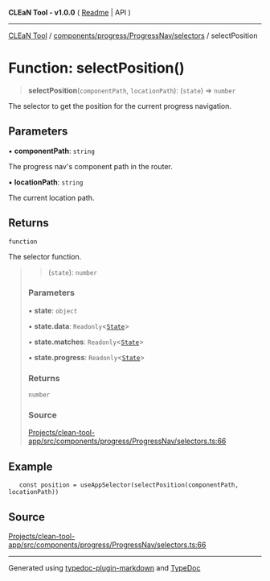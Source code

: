 **CLEaN Tool - v1.0.0** ( [Readme](../../../../../README.md) \| API )

***

[CLEaN Tool](../../../../../modules.md) / [components/progress/ProgressNav/selectors](../README.md) / selectPosition

# Function: selectPosition()

> **selectPosition**(`componentPath`, `locationPath`): (`state`) => `number`

The selector to get the position for the current progress navigation.

## Parameters

▪ **componentPath**: `string`

The progress nav's component path in the router.

▪ **locationPath**: `string`

The current location path.

## Returns

`function`

The selector function.

> > (`state`): `number`
>
> ### Parameters
>
> ▪ **state**: `object`
>
> ▪ **state.data**: `Readonly`\<[`State`](../../../../../features/sheet/reducers/interfaces/State.md)\>
>
> ▪ **state.matches**: `Readonly`\<[`State`](../../../../../selectors/progress/paths/private/interfaces/State.md)\>
>
> ▪ **state.progress**: `Readonly`\<[`State`](../../../../../selectors/progress/paths/private/interfaces/State.md)\>
>
> ### Returns
>
> `number`
>
> ### Source
>
> [Projects/clean-tool-app/src/components/progress/ProgressNav/selectors.ts:66](https://github.com/yuckyh/clean-tool-app/)
>

## Example

```tsx
   const position = useAppSelector(selectPosition(componentPath, locationPath))
```

## Source

[Projects/clean-tool-app/src/components/progress/ProgressNav/selectors.ts:66](https://github.com/yuckyh/clean-tool-app/)

***

Generated using [typedoc-plugin-markdown](https://www.npmjs.com/package/typedoc-plugin-markdown) and [TypeDoc](https://typedoc.org/)
